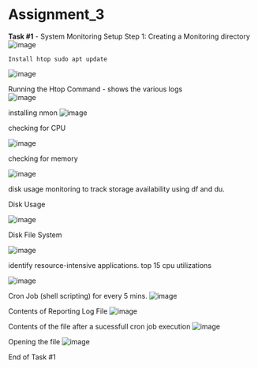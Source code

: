 # Assignment_3

**Task #1** - System Monitoring Setup
  Step 1: Creating a Monitoring directory
  ![image](https://github.com/user-attachments/assets/874322f3-3868-4e05-8145-31f72cd9cd6a)
    
    Install htop sudo apt update
  ![image](https://github.com/user-attachments/assets/90e34e54-eee0-44ff-b594-4a90b5ba43fa)

  Running the Htop Command - shows the various logs  
  ![image](https://github.com/user-attachments/assets/2770d9e3-254e-4f8d-9afa-c0b8c23197de)

installing nmon
![image](https://github.com/user-attachments/assets/9f562319-de73-49ed-86fa-5a77378e3790)

checking for CPU

![image](https://github.com/user-attachments/assets/43e32c7c-383e-48b5-be46-ee0c8cdeae9a)

checking for memory

![image](https://github.com/user-attachments/assets/16b0535a-e95b-49d1-8c31-5acb5b641847)

disk usage monitoring to track storage availability using df and du.

Disk Usage

![image](https://github.com/user-attachments/assets/508f7a0c-5039-4b37-9bc1-7f523f95e8de)

Disk File System

![image](https://github.com/user-attachments/assets/d6cb64f9-dd23-432c-9c3f-086754a9bc1b)


identify resource-intensive applications. top 15 cpu utilizations

![image](https://github.com/user-attachments/assets/ebc8076f-da2a-4cf0-b297-27e45a6dff58)

Cron Job (shell scripting) for every 5 mins. 
![image](https://github.com/user-attachments/assets/d8495cab-33fb-4b4f-92b0-fe621e0acb51)

Contents of Reporting Log File 
![image](https://github.com/user-attachments/assets/22af129b-4a33-4b55-94c1-1f633c24b007)


Contents of the file after a sucessfull cron job execution
![image](https://github.com/user-attachments/assets/b60f9c06-cf31-48d8-9a95-e7cc892ab870)

Opening the file
![image](https://github.com/user-attachments/assets/5c8f7da3-a640-4d4f-afee-62c9c6eebea3)

End of Task #1 








